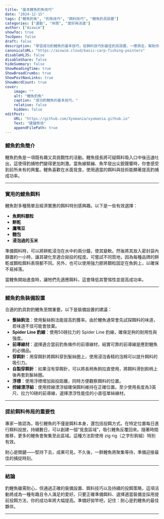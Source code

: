 ```yaml
---
title: "基本鯉魚釣魚技巧"
date: "2024-12-15"
tags: ["鯉魚釣魚", "釣魚技巧", "餌料技巧", "鯉魚釣具設置"]
categories: ["運動", "休閒", "愛好與消遣"]
author: ["Aixwim"]
showToc: true
TocOpen: false
draft: false
description: "學習成功釣鯉魚的基本技巧，從餌料技巧到最佳釣具設置，一應俱全，幫助你釣獲理想的鯉魚。"
canonicalURL: "https://aixwim.cloud/basic-carp-fishing-pointers"
disableHLJS: false
disableShare: false
hideSummary: false
ShowReadingTime: true
ShowBreadCrumbs: true
ShowPostNavLinks: true
ShowWordCount: true
cover:
    image: ""
    alt: "鯉魚釣魚"
    caption: "成功釣鯉魚的基本技巧。"
    relative: false
    hidden: false
editPost:
    URL: "https://github.com/Xyomania/xyomania.github.io"
    Text: "建議修改"
    appendFilePath: true
---
```


### 鯉魚釣魚簡介

鯉魚釣魚是一項既有趣又具挑戰性的活動。鯉魚擅長將可疑餌料吸入口中後迅速吐出，這使得釣捕牠們變得更加刺激。當魚線緊繃、魚竿發出尖銳聲響時，你會感受到前所未有的興奮。鯉魚喜歡在水面覓食，使用適當的餌料與技術能顯著提高釣捕成功率。

---

### 實用的鯉魚餌料

鯉魚對多種簡單且經濟實惠的餌料特別感興趣。以下是一些有效選擇：

- **魚飼料顆粒**
- **餅乾**
- **鷹嘴豆**
- **麵包**
- **浸泡過的玉米**

準備餌料時，可以將餅乾浸泡在水中約兩分鐘，使其變軟。然後將其放入密封袋內靜置約一小時，讓其硬化至適合拋投的程度。可嘗試不同質地，因為每種品牌的餅乾或顆粒餌料表現都不同。另外，也可以使用強力膠將顆粒固定在魚鉤上，以確保不易掉落。

當鯉魚開始進食時，讓牠們先適應餌料，這會降低其警惕性並提高成功率。

---

### 鯉魚釣魚裝備設置

合適的釣具對釣鯉魚至關重要。以下是裝備設置的建議：

- **髮絲鉤法**：使用髮絲鉤法能提高釣獲率。由於鯉魚通常會先試探餌料的味道，若味道不佳可能會放棄。
- **Spider Line 釣線**：使用50磅拉力的 Spider Line 釣線，確保足夠的耐用性與強度。
- **前導線材**：選擇適合當前釣魚條件的前導線材，結實可靠的前導線是應對鯉魚的必備品。
- **穿餌針**：用穿餌針將餌料穿到髮絲圈上，使用浸泡香精的泡棉可以提升餌料的吸引力。
- **自製穿餌針**：如果沒有穿餌針，可以將長柄魚鉤拉直使用，將餌料滑到鉤柄上後再套到髮絲圈。
- **浮標**：使用浮標增加拋投距離，同時方便觀察餌料的位置。
- **控線漂浮組**：使用控線漂浮組確保餌料維持在正確位置。至少使用長度為3英尺、拉力10磅的前導線，選擇漂浮性能佳的小直徑單絲線材。

---

### 提前餌料佈局的重要性

專家一致認為，吸引鯉魚的不僅是餌料本身，還包括投餌方式。在特定位置每日進行餌料投放，持續數日，可以創建一個“覓食區域”，吸引鯉魚反覆回來。隨著時間推移，更多的鯉魚會聚集至此區域。這種方法對使用 zig rig（之字形鉤組）特別有效。

耐心是關鍵——堅持下去，成果可見。不久後，一群鯉魚將聚集等待，準備迎接最佳的捕捉時刻。

---

### 結論

釣鯉魚雖需耐心，但通過正確的裝備設置、餌料技巧以及持續的投餌策略，這項活動將成為一種有趣且令人滿足的愛好。只要正確準備餌料、選擇適當裝備並採用提前投餌方法，你的成功率將大幅提高。準備好拋竿吧，記住：耐心是釣鯉魚的最佳夥伴。

---
